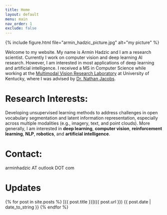 ```yaml
---
title: Home
layout: default
menu: main
nav_order: 1
exclude: false
---
```


{% include figure.html file="armin_hadzic_picture.jpg" alt="my picture" %}

Welcome to my website. My name is Armin Hadzic and I am a research scientist. Currently I work on computer vision and deep learning AI research. However, I am interested in most applications of deep learning and artificial intelligence. I received a MS in Computer Science while working at the [Multimodal Vision Research Laboratory](http://mvrl.cs.uky.edu/) at University of Kentucky, where I was advised by [Dr. Nathan Jacobs](http://cs.uky.edu/~jacobs/).

# Research Interests:
Developing unsupervised learning methods to address challenges in open vocabulary segmentation and latent information representation, especially across multiple modalities (e.g., imagery, text, and point clouds). More generally, I am interested in **deep learning**, **computer vision**, **reinforcement learning**, **NLP**, **robotics**, and **artificial intelligence**.

# Contact:
arminhadzic AT outlook DOT com

# Updates

{% for post in site.posts %}
  [{{ post.title }}]({{ post.url }}) {{ post.date | date_to_string }}
{% endfor %}

